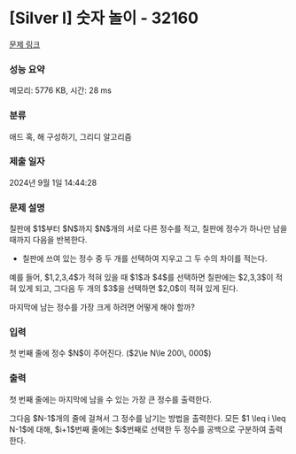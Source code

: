 # [Silver I] 숫자 놀이 - 32160 

[문제 링크](https://www.acmicpc.net/problem/32160) 

### 성능 요약

메모리: 5776 KB, 시간: 28 ms

### 분류

애드 혹, 해 구성하기, 그리디 알고리즘

### 제출 일자

2024년 9월 1일 14:44:28

### 문제 설명

<p>칠판에 $1$부터 $N$까지 $N$개의 서로 다른 정수를 적고, 칠판에 정수가 하나만 남을 때까지 다음을 반복한다.</p>

<ul>
	<li>칠판에 쓰여 있는 정수 중 두 개를 선택하여 지우고 그 두 수의 차이를 적는다.</li>
</ul>

<p>예를 들어, $1,2,3,4$가 적혀 있을 때 $1$과 $4$를 선택하면 칠판에는 $2,3,3$이 적혀 있게 되고, 그다음 두 개의 $3$을 선택하면 $2,0$이 적혀 있게 된다.</p>

<p>마지막에 남는 정수를 가장 크게 하려면 어떻게 해야 할까?</p>

### 입력 

 <p>첫 번째 줄에 정수 $N$이 주어진다. ($2\le N\le 200\, 000$)</p>

### 출력 

 <p>첫 번째 줄에는 마지막에 남을 수 있는 가장 큰 정수를 출력한다.</p>

<p>그다음 $N-1$개의 줄에 걸쳐서 그 정수를 남기는 방법을 출력한다. 모든 $1 \leq i \leq N-1$에 대해, $i+1$번째 줄에는 $i$번째로 선택한 두 정수를 공백으로 구분하여 출력한다.</p>

